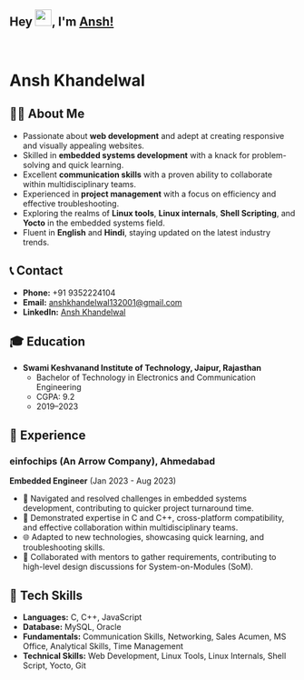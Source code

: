 ## Hey <img src="https://github.com/TheDudeThatCode/TheDudeThatCode/blob/master/Assets/Hi.gif" width="29px">, I'm [Ansh!](https://ansh-tech.netlify.app/) 
</br>
  


# Ansh Khandelwal

## 👨‍💻 About Me
- Passionate about **web development** and adept at creating responsive and visually appealing websites.
- Skilled in **embedded systems development** with a knack for problem-solving and quick learning.
- Excellent **communication skills** with a proven ability to collaborate within multidisciplinary teams.
- Experienced in **project management** with a focus on efficiency and effective troubleshooting.
- Exploring the realms of **Linux tools**, **Linux internals**, **Shell Scripting**, and **Yocto** in the embedded systems field.
- Fluent in **English** and **Hindi**, staying updated on the latest industry trends.

## 📞 Contact
- **Phone:** +91 9352224104
- **Email:** anshkhandelwal132001@gmail.com
- **LinkedIn:** [Ansh Khandelwal](#)

## 🎓 Education
- **Swami Keshvanand Institute of Technology, Jaipur, Rajasthan**
  - Bachelor of Technology in Electronics and Communication Engineering
  - CGPA: 9.2
  - 2019–2023

## 💼 Experience
### einfochips (An Arrow Company), Ahmedabad
**Embedded Engineer** (Jan 2023 - Aug 2023)
- 🚀 Navigated and resolved challenges in embedded systems development, contributing to quicker project turnaround time.
- 🤝 Demonstrated expertise in C and C++, cross-platform compatibility, and effective collaboration within multidisciplinary teams.
- 🌐 Adapted to new technologies, showcasing quick learning, and troubleshooting skills.
- 👥 Collaborated with mentors to gather requirements, contributing to high-level design discussions for System-on-Modules (SoM).

## 🚀 Tech Skills
- **Languages:** C, C++, JavaScript
- **Database:** MySQL, Oracle
- **Fundamentals:** Communication Skills, Networking, Sales Acumen, MS Office, Analytical Skills, Time Management
- **Technical Skills:** Web Development, Linux Tools, Linux Internals, Shell Script, Yocto, Git
